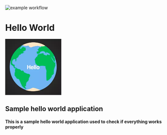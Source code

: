 ![example workflow](https://github.com/bin2bin-applications/hello-world/actions/workflows/docker-image.yml/badge.svg)
<h1 name="appname">Hello World</h1>
<img src="logo.webp" width="180" height="180"></img>
<h2 name="title">Sample hello world application</h2>
<h4 name="description">This is a sample hello world application used to check if everything works properly</h4>

